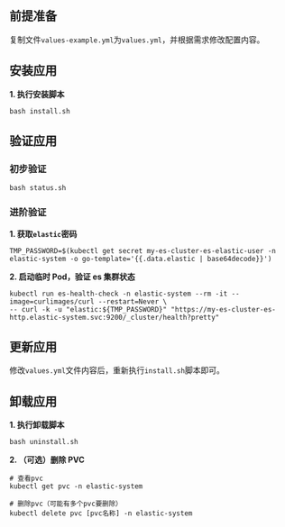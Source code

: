 前提准备
---

复制文件`values-example.yml`为`values.yml`，并根据需求修改配置内容。

安装应用
---

**1. 执行安装脚本**

```shell
bash install.sh
```

验证应用
---

### 初步验证

```shell
bash status.sh
```

### 进阶验证

**1. 获取`elastic`密码**
```shell
TMP_PASSWORD=$(kubectl get secret my-es-cluster-es-elastic-user -n elastic-system -o go-template='{{.data.elastic | base64decode}}')
```

**2. 启动临时 Pod，验证 es 集群状态**
```shell
kubectl run es-health-check -n elastic-system --rm -it --image=curlimages/curl --restart=Never \
-- curl -k -u "elastic:${TMP_PASSWORD}" "https://my-es-cluster-es-http.elastic-system.svc:9200/_cluster/health?pretty"
```

更新应用
---

修改`values.yml`文件内容后，重新执行`install.sh`脚本即可。

卸载应用
---

**1. 执行卸载脚本**

```shell
bash uninstall.sh
```

**2. （可选）删除 PVC**

```shell
# 查看pvc
kubectl get pvc -n elastic-system

# 删除pvc（可能有多个pvc要删除）
kubectl delete pvc [pvc名称] -n elastic-system
```
